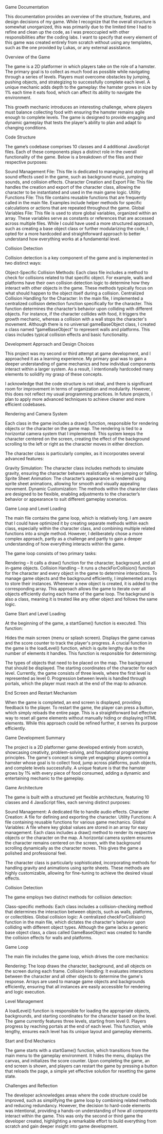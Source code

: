 Game Documentation

This documentation provides an overview of the structure, features, and design decisions of my game. While I recognize that the overall structure is somewhat unorganized, this was primarily due to the limited time I had to refine and clean up the code, as I was preoccupied with other responsibilities after the coding labs. I want to specify that every element of this game was created entirely from scratch without using any templates, such as the one provided by Lukas, or any external assistance.

Overview of the Game

The game is a 2D platformer in which players take on the role of a hamster. The primary goal is to collect as much food as possible while navigating through a series of levels. Players must overcome obstacles by jumping, pushing objects, and strategizing to successfully complete each level. A unique mechanic adds depth to the gameplay: the hamster grows in size by 1% each time it eats food, which can affect its ability to navigate the environment.

This growth mechanic introduces an interesting challenge, where players must balance collecting food with ensuring the hamster remains agile enough to complete levels. The game is designed to provide engaging and dynamic gameplay that tests the player’s ability to plan and adapt to changing conditions.

Code Structure

The game’s codebase comprises 10 classes and 4 additional JavaScript files. Each of these components plays a distinct role in the overall functionality of the game. Below is a breakdown of the files and their respective purposes:

Sound Management File: This file is dedicated to managing and storing all sound effects used in the game, such as background music, jumping sounds, and collision effects.
Character Creation and Export File: This file handles the creation and export of the character class, allowing the character to be instantiated and used in the main game logic.
Utility Functions File: This file contains reusable functions that are frequently called in the main file. Examples include helper methods for specific calculations or actions that are repeated throughout the game.
Global Variables File: This file is used to store global variables, organized within an array. These variables serve as constants or references that are accessed across multiple files.
While I could have used a more structured approach, such as creating a base object class or further modularizing the code, I opted for a more hardcoded and straightforward approach to better understand how everything works at a fundamental level.

Collision Detection

Collision detection is a key component of the game and is implemented in two distinct ways:

Object-Specific Collision Methods: Each class file includes a method to check for collisions related to that specific object. For example, walls and platforms have their own collision detection logic to determine how they interact with other objects in the game. These methods typically focus on what should happen to the object itself during a collision.
Centralized Collision Handling for the Character: In the main file, I implemented a centralized collision detection function specifically for the character. This function determines the character’s behavior upon colliding with different objects. For instance, if the character collides with food, it triggers the growth mechanic, whereas a collision with a wall stops the character's movement.
Although there is no universal gameBaseObject class, I created a class named “gameBaseObject” to represent walls and platforms. This class includes typical collision effects and basic functionality.

Development Approach and Design Choices

This project was my second or third attempt at game development, and I approached it as a learning experience. My primary goal was to gain a deeper understanding of game mechanics and how individual components interact within a larger system. As a result, I intentionally hardcoded many elements to solidify my grasp of these concepts.

I acknowledge that the code structure is not ideal, and there is significant room for improvement in terms of organization and modularity. However, this does not reflect my usual programming practices. In future projects, I plan to apply more advanced techniques to achieve cleaner and more efficient codebases.

Rendering and Camera System

Each class in the game includes a draw() function, responsible for rendering objects or the character on the game map. The rendering is tied to a horizontal camera system that I implemented. This system keeps the character centered on the screen, creating the effect of the background scrolling to the left or right as the character moves in either direction.

The character class is particularly complex, as it incorporates several advanced features:

Gravity Simulation: The character class includes methods to simulate gravity, ensuring the character behaves realistically when jumping or falling.
Sprite Sheet Animation: The character’s appearance is rendered using sprite sheet animations, allowing for smooth and visually appealing movement.
Dynamic Customization: The methods within the character class are designed to be flexible, enabling adjustments to the character’s behavior or appearance to suit different gameplay scenarios.

Game Loop and Level Loading

The main file contains the game loop, which is relatively long. I am aware that I could have optimized it by creating separate methods within each class, especially within the character class, and combining multiple related functions into a single method. However, I deliberately chose a more complex approach, partly as a challenge and partly to gain a deeper understanding of how everything interacts within the game.

The game loop consists of two primary tasks:

Rendering – It calls a draw() function for the character, background, and all in-game objects.
Collision Handling – It runs a checkForCollision() function for the character and every object in the game to determine interactions.
To manage game objects and the background efficiently, I implemented arrays to store their instances. Whenever a new object is created, it is added to the corresponding array. This approach allows the game to iterate over all objects efficiently during each frame of the game loop. The background is also a class, meaning it is treated like any other object and follows the same logic.

Game Start and Level Loading

At the beginning of the game, a startGame() function is executed. This function:

Hides the main screen (menu or splash screen).
Displays the game canvas and the score counter to track the player's progress.
A crucial function in the game is the loadLevel() function, which is quite lengthy due to the number of elements it handles. This function is responsible for determining:

The types of objects that need to be placed on the map.
The background that should be displayed.
The starting coordinates of the character for each level.
Currently, the game consists of three levels, where the first level is represented as level 0. Progression between levels is handled through portals, which the player must reach at the end of the map to advance.

End Screen and Restart Mechanism

When the game is completed, an end screen is displayed, providing feedback to the player. To restart the game, the player can press a button, which simply reloads the entire page. This is a straightforward but effective way to reset all game elements without manually hiding or displaying HTML elements. While this approach could be refined further, it serves its purpose efficiently.





Game Development Summary

The project is a 2D platformer game developed entirely from scratch, showcasing creativity, problem-solving, and foundational programming principles. The game's concept is simple yet engaging: players control a hamster whose goal is to collect food, jump across platforms, push objects, and complete levels successfully. A unique feature is that the hamster grows by 1% with every piece of food consumed, adding a dynamic and entertaining mechanic to the gameplay.

Game Architecture

The game is built with a structured yet flexible architecture, featuring 10 classes and 4 JavaScript files, each serving distinct purposes:

Sound Management: A dedicated file to handle audio effects.
Character Creation: A file for defining and exporting the character.
Utility Functions: A file containing reusable functions for various game mechanics.
Global Variables: A file where key global values are stored in an array for easy management.
Each class includes a draw() method to render its respective objects or the character on the map. A horizontal camera system ensures the character remains centered on the screen, with the background scrolling dynamically as the character moves. This gives the game a polished and professional feel.

The character class is particularly sophisticated, incorporating methods for handling gravity and animations using sprite sheets. These methods are highly customizable, allowing for fine-tuning to achieve the desired visual effects.

Collision Detection

The game employs two distinct methods for collision detection:

Class-specific methods: Each class includes a collision-checking method that determines the interaction between objects, such as walls, platforms, or collectibles.
Global collision logic: A centralized checkForCollision() function in the main file, which dictates the character's behavior upon colliding with different object types.
Although the game lacks a generic base object class, a class called GameBaseObject was created to handle the collision effects for walls and platforms.

Game Loop

The main file includes the game loop, which drives the core mechanics:

Rendering: The loop draws the character, background, and all objects on the screen during each frame.
Collision Handling: It evaluates interactions between the character and all other objects to determine the game's response.
Arrays are used to manage game objects and backgrounds efficiently, ensuring that all instances are easily accessible for rendering and logic execution.

Level Management

A loadLevel() function is responsible for loading the appropriate objects, backgrounds, and starting coordinates for the character based on the level. The game currently features three levels, starting from level 0. Players progress by reaching portals at the end of each level. This function, while lengthy, ensures each level has its unique layout and gameplay elements.

Start and End Mechanics

The game starts with a startGame() function, which transitions from the main menu to the gameplay environment. It hides the menu, displays the canvas, and initializes the score counter. Upon completing the game, an end screen is shown, and players can restart the game by pressing a button that reloads the page, a simple yet effective solution for resetting the game state.

Challenges and Reflection

The developer acknowledges areas where the code structure could be improved, such as simplifying the game loop by combining related methods and reducing redundancy. However, the decision to hard-code elements was intentional, providing a hands-on understanding of how all components interact within the game. This was only the second or third game the developer created, highlighting a remarkable effort to build everything from scratch and gain deeper insight into game development.
